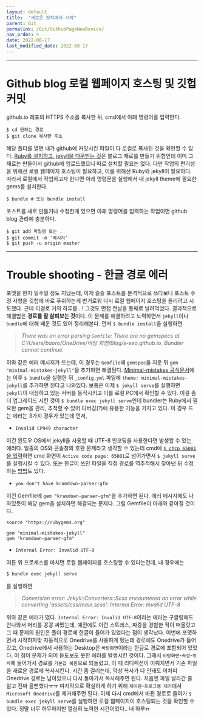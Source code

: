 ```yaml
---
layout: default
title:  "새로운 장치에서 시작"
parent: Git
permalink: /Git/GithubPageNewDevice/
nav_order: 4
date: 2022-08-17
last_modified_date: 2022-08-17
---
```


***

# Github blog 로컬 웹페이지 호스팅 및 깃헙 커밋

github.io 레포의 HTTPS 주소를 복사한 뒤, cmd에서 아래 명령어를 입력한다.

```
$ cd 원하는 경로
$ git clone 복사한 주소
```

해당 폴더를 열면 내가 github에 커밋시킨 파일이 다 로컬로 복사된 것을 확인할 수 있다. [Ruby를 설치하고, jekyll을 다운받는 것](https://s-seo.github.io/blog/first-post/)은 블로그 재료를 만들기 위함인데 이미 그 재료는 만들어서 github에 업로드했으니 따로 설치할 필요는 없다. 다만 작업의 편리성을 위해선 로컬 웹페이지 호스팅이 필요하고, 이룰 위해선 Ruby와 jekyll이 필요하다. 따라서 로컬에서 작업하고자 한다면 아래 명령문을 실행해서 내 jekyll theme에 필요한 gems를 설치한다.

```
$ bundle # 또는 bundle install
```

포스트를 새로 만들거나 수정한게 있으면 아래 명령어를 입력하는 작업이면 github blog 관리에 충분하다.

```
$ git add 파일명 또는 .
$ git commit -m '메시지'
$ git push -u origin master
```


***

# Trouble shooting - 한글 경로 에러

포맷을 한지 일주일 정도 지났는데, 이제 슬슬 포스트를 본격적으로 쓰다보니 포스트 수정 사항을 깃헙에 바로 푸쉬하는게 번거로워 다시 로컬 웹페이지 호스팅을 돌리려고 시도했다. 근데 이걸로 거의 하루를...! 그것도 면접 전날을 통째로 날려먹었다. 결과적으로 해결법은 **경로를 잘 살펴보는 것**이다. 이 문제를 해결하려고 노력하면서 `jekyll`이나 `bundle`에 대해 배운 것도 있어 정리해본다. 먼저 `$ bundle install`을 실행하면

> *There was an error parsing `Gemfile`: There are no gemspecs at C:/Users/baoro/OneDrive/바탕 화면/Blog/s-seo.github.io. Bundler cannot continue.*

이와 같은 에러 메시지가 뜨는데, 이 경우는 `Gemfile`에 `gemspec`을 지운 뒤 `gem "minimal-mistakes-jekyll"`을 추가하면 해결된다. [Minimal-mistakes 공식문서](https://github.com/mmistakes/minimal-mistakes)에는 이후 `$ bundle`을 실행한 뒤 `_config.yml` 파일에 `theme: minimal-mistakes-jekyll`를 추가하면 된다고 나와있다. 보통은 이제 `$ jekyll serve`를 실행하면 `jekyll`이 내장하고 있는 서버를 동작시키고 이를 로컬 PC에서 확인할 수 있다. 이걸 좀 더 업그레이드 시킨 것이 `$ bundle exec jekyll serve`인데 bundler는 Ruby에서 필요한 gem을 관리, 추적할 수 있어 디버깅(?)에 유용한 기능을 가지고 있다. 이 경우 뜨는 에러는 3가지 경우가 있는데 먼저,

- `Invalid CP949 character`

이건 윈도우 OS에서 jekyll을 사용할 때 UTF-8 인코딩을 사용한다면 발생할 수 있는 에러다. 일종의 OS와 콘솔창의 호환 문제라고 생각할 수 있는데 cmd에 [`$ chcp 65001`을 입력](https://aisiunme.github.io/jekyll/2018/07/25/troubleshooting-in-jekyll-serve/)하면 cmd 화면이 `Active code page: 65001`로 넘어가면서 `$ jekyll serve`를 실행시킬 수 있다. 또는 한글이 쓰인 파일을 직접 경로를 역추적해서 찾아낸 뒤 수정하는 [방법](https://min9nim.github.io/2018/08/jekyll-sass/)도 있다.


- `you don't have kramdown-parser-gfm`

이건 Gemfile에 `gem "kramdown-parser-gfm"`을 추가하면 된다. 에러 메시지에도 나와있듯이 해당 gem을 설치하면 해결되는 문제다. 그럼 Gemfile이 아래와 같아질 것이다.

```
source "https://rubygems.org"

gem "minimal-mistakes-jekyll"
gem "kramdown-parser-gfm"
```

- `Internal Error: Invalid UTF-8`

여튼 위 프로세스를 마치면 로컬 웹페이지를 호스팅할 수 있다는건데, 내 경우에는 

```
$ bundle exec jekyll serve
```

를 실행하면

> *Conversion error: Jekyll::Converters::Scss encountered an error while converting 'assets/css/main.scss': Internal Error: Invalid UTF-8*


위와 같은 에러가 떴다. `Internal Error: Invalid UTF-8`이라는 에러는 구글링해도 안나와서 머리를 꽁꽁 싸맸는데, 예전에도 이런 스트레스, 짜증을 경험한 적이 떠올랐고 그 때 문제의 원인은 폴더 경로에 한글이 들어가 있었다는 점이 생각났다. 이번에 포맷하면서 시작하자맞 자동적으로 Onedrive를 사용하게 됐는데 경로에도 Onedrive가 들어갔고, Onedrive에서 사용하는 Desktop은 `바탕화면`이라는 한글로 경로에 포함되어 있었다. 이 점이 문제가 되어 듣도보도 못한 에러를 발생시킨 것이다. 그래서 `바탕화면`-`속성`-`위치`에 들어가서 경로를 `기본값 복원`으로 되돌렸고, 이 때 리디렉션이 이뤄지면서 기존 파일을 새로운 경로에 복사시킨다. 시간 좀 걸리는데, 막상 복사가 다 안돼도 어차피 Onedrive 경로는 남아있으니 다시 돌아가서 복사해주면 된다. 처음엔 파일 날라간 줄 알고 진짜 울뻔했다ㅠㅠ 마지막으로 확실하게 하기 위해 `제어판`-`프로그램 제거`에서 `Microsoft Onedrive`를 제거해주면 된다. 이제 다시 cmd에서 바뀐 경로로 들어가 `$ bundle exec jekyll serve`를 실행하면 로컬 웹페이지이 호스팅되는 것을 확인할 수 있다. 정말 너무 허무하지만 열심히 노력한 시간이었다.. 내 하루ㅠ
